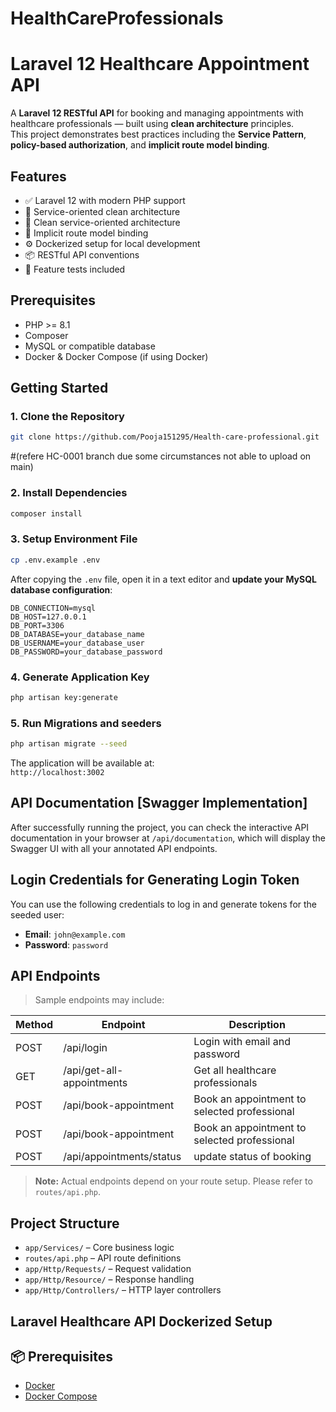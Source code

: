 # HealthCareProfessionals
# Laravel 12 Healthcare Appointment API

A **Laravel 12 RESTful API** for booking and managing appointments with healthcare professionals — built using **clean architecture** principles.  
This project demonstrates best practices including the **Service Pattern**, **policy-based authorization**, and **implicit route model binding**.

## Features

- ✅ Laravel 12 with modern PHP support
- 🧩 Service-oriented clean architecture  
- 🧠 Clean service-oriented architecture
- 🔁 Implicit route model binding
- ⚙️ Dockerized setup for local development  
- 📦 RESTful API conventions
- 🧪 Feature tests included

## Prerequisites

- PHP >= 8.1
- Composer
- MySQL or compatible database
- Docker & Docker Compose (if using Docker)

## Getting Started

### 1. Clone the Repository

```bash
git clone https://github.com/Pooja151295/Health-care-professional.git

```

#(refere HC-0001 branch due some circumstances not able to upload on main)

### 2. Install Dependencies

```bash
composer install
```

### 3. Setup Environment File

```bash
cp .env.example .env
```

After copying the `.env` file, open it in a text editor and **update your MySQL database configuration**:

```env
DB_CONNECTION=mysql
DB_HOST=127.0.0.1
DB_PORT=3306
DB_DATABASE=your_database_name
DB_USERNAME=your_database_user
DB_PASSWORD=your_database_password
```

### 4. Generate Application Key

```bash
php artisan key:generate
```

### 5. Run Migrations and seeders

```bash
php artisan migrate --seed
```

The application will be available at:  
`http://localhost:3002`

## API Documentation [Swagger Implementation]

After successfully running the project, you can check the interactive API documentation in your browser at `/api/documentation`, which will display the Swagger UI with all your annotated API endpoints.

## Login Credentials for Generating Login Token

You can use the following credentials to log in and generate tokens for the seeded user:

- **Email**: `john@example.com`
- **Password**: `password`

## API Endpoints

> Sample endpoints may include:

| Method | Endpoint                      | Description                                  |
|--------|-------------------------------|----------------------------------------------|
| POST   | /api/login                    | Login with email and password                |
| GET    | /api/get-all-appointments     | Get all healthcare professionals             |
| POST   | /api/book-appointment         | Book an appointment to selected professional |
| POST   | /api/book-appointment         | Book an appointment to selected professional |
| POST   | /api/appointments/status      | update status of booking                     |
> **Note:** Actual endpoints depend on your route setup. Please refer to `routes/api.php`.

## Project Structure

- `app/Services/` – Core business logic
- `routes/api.php` – API route definitions
- `app/Http/Requests/` – Request validation
- `app/Http/Resource/` – Response handling
- `app/Http/Controllers/` – HTTP layer controllers

## Laravel Healthcare API Dockerized Setup

## 📦 Prerequisites

- [Docker](https://www.docker.com/)
- [Docker Compose](https://docs.docker.com/compose/)
